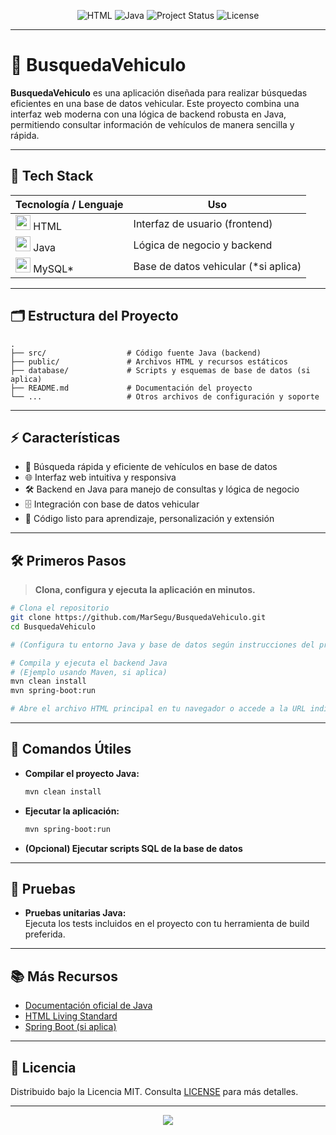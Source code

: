 <p align="center">
  <img src="https://img.shields.io/badge/HTML-77.4%25-orange?logo=html5" alt="HTML" />
  <img src="https://img.shields.io/badge/Java-22.6%25-blue?logo=java" alt="Java" />
  <img src="https://img.shields.io/badge/Status-Active-brightgreen" alt="Project Status" />
  <img src="https://img.shields.io/badge/License-MIT-yellow" alt="License" />
</p>

---

# 🚗 BusquedaVehiculo

**BusquedaVehiculo** es una aplicación diseñada para realizar búsquedas eficientes en una base de datos vehicular. Este proyecto combina una interfaz web moderna con una lógica de backend robusta en Java, permitiendo consultar información de vehículos de manera sencilla y rápida.

---

## 🎨 Tech Stack

<div align="center">

| Tecnología / Lenguaje  | Uso                                |
|------------------------|------------------------------------|
| <img src="https://cdn.jsdelivr.net/gh/devicons/devicon/icons/html5/html5-original.svg" width="24"/> HTML | Interfaz de usuario (frontend)      |
| <img src="https://cdn.jsdelivr.net/gh/devicons/devicon/icons/java/java-original.svg" width="24"/> Java | Lógica de negocio y backend         |
| <img src="https://cdn.jsdelivr.net/gh/devicons/devicon/icons/mysql/mysql-original.svg" width="24"/> MySQL* | Base de datos vehicular (*si aplica) |

</div>

---

## 🗂️ Estructura del Proyecto

```text
.
├── src/                  # Código fuente Java (backend)
├── public/               # Archivos HTML y recursos estáticos
├── database/             # Scripts y esquemas de base de datos (si aplica)
├── README.md             # Documentación del proyecto
└── ...                   # Otros archivos de configuración y soporte
```

---

## ⚡ Características

- 🔎 Búsqueda rápida y eficiente de vehículos en base de datos
- 🌐 Interfaz web intuitiva y responsiva
- 🛠️ Backend en Java para manejo de consultas y lógica de negocio
- 🗄️ Integración con base de datos vehicular
- 📖 Código listo para aprendizaje, personalización y extensión

---

## 🛠️ Primeros Pasos

> **Clona, configura y ejecuta la aplicación en minutos.**

```bash
# Clona el repositorio
git clone https://github.com/MarSegu/BusquedaVehiculo.git
cd BusquedaVehiculo

# (Configura tu entorno Java y base de datos según instrucciones del proyecto)

# Compila y ejecuta el backend Java
# (Ejemplo usando Maven, si aplica)
mvn clean install
mvn spring-boot:run

# Abre el archivo HTML principal en tu navegador o accede a la URL indicada por el backend
```

---

## 🔧 Comandos Útiles

- **Compilar el proyecto Java:**
  ```bash
  mvn clean install
  ```
- **Ejecutar la aplicación:**
  ```bash
  mvn spring-boot:run
  ```
- **(Opcional) Ejecutar scripts SQL de la base de datos**

---

## 🧪 Pruebas

- **Pruebas unitarias Java:**  
  Ejecuta los tests incluidos en el proyecto con tu herramienta de build preferida.

---

## 📚 Más Recursos

- [Documentación oficial de Java](https://docs.oracle.com/en/java/)
- [HTML Living Standard](https://html.spec.whatwg.org/)
- [Spring Boot (si aplica)](https://spring.io/projects/spring-boot)

---

## 📃 Licencia

Distribuido bajo la Licencia MIT. Consulta [LICENSE](LICENSE) para más detalles.

---

<p align="center">
  <img src="https://capsule-render.vercel.app/api?type=waving&color=gradient&height=110&section=footer"/>
</p>
